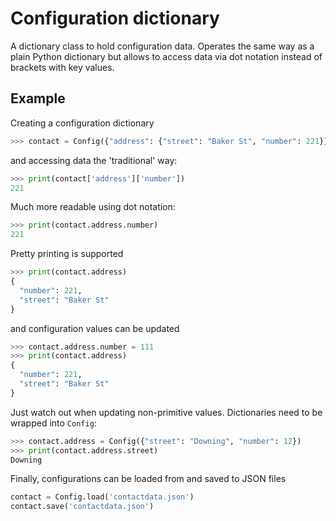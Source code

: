 # Configuration dictionary

A dictionary class to hold configuration data. Operates the same way as a plain
Python dictionary but allows to access data via dot notation instead of
brackets with key values.

## Example

Creating a configuration dictionary

```python
>>> contact = Config({"address": {"street": "Baker St", "number": 221}})
```

and accessing data the 'traditional' way:

```python
>>> print(contact['address']['number'])
221
```

Much more readable using dot notation:

```python
>>> print(contact.address.number)
221
```

Pretty printing is supported

```python
>>> print(contact.address)
{
  "number": 221,
  "street": "Baker St"
}
```

and configuration values can be updated

```python
>>> contact.address.number = 111
>>> print(contact.address)
{
  "number": 221,
  "street": "Baker St"
}
```

Just watch out when updating non-primitive values. Dictionaries need to be
wrapped into `Config`:

```python
>>> contact.address = Config({"street": "Downing", "number": 12})
>>> print(contact.address.street)
Downing
```

Finally, configurations can be loaded from and saved to JSON files

```python
contact = Config.load('contactdata.json')
contact.save('contactdata.json')
```

